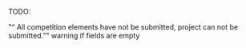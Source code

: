 TODO:

"“ All competition elements have not be submitted, project can not be submitted.”" warning if fields are empty